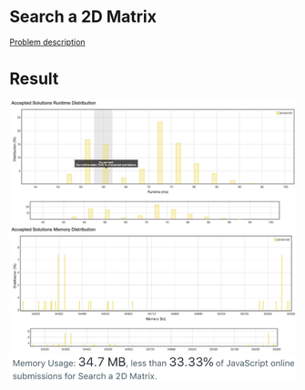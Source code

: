 # Search a 2D Matrix

[Problem description](https://leetcode.com/problems/search-a-2d-matrix/description)

# Result

![result_runtime](result_runtime.png)
![result_space1](result_space1.png)
![result_space2](result_space2.png)
